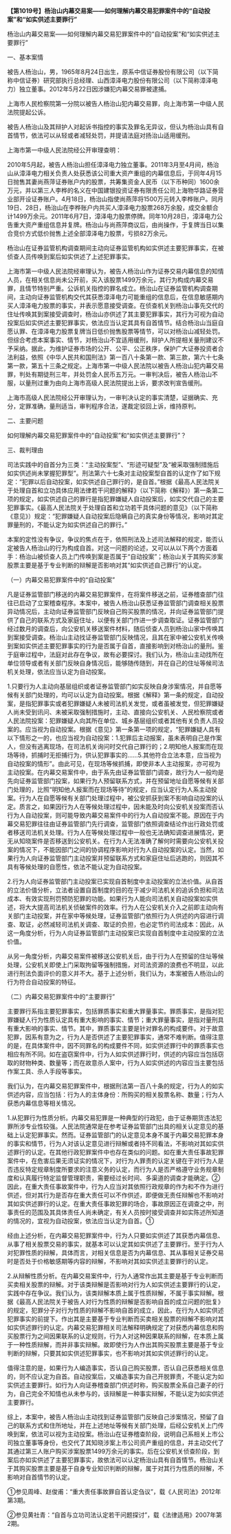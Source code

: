 **【第1019号】杨治山内幕交易案——如何理解内幕交易犯罪案件中的“自动投案”和“如实供述主要罪行”**

杨治山内幕交易案——如何理解内幕交易犯罪案件中的“自动投案”和“如实供述主要罪行”

一、基本案情

被告人杨治山，男，1965年8月24日出生，原系中信证券股份有限公司（以下简称中信证券）研究部执行总经理、山西漳泽电力股份有限公司（以下简称漳泽电力）独立董事。2012年5月22日因涉嫌犯内幕交易罪被逮捕。

上海市人民检察院第一分院以被告人杨治山犯内幕交易罪，向上海市第一中级人民法院提起公诉。

被告人杨治山及其辩护人对起诉书指控的事实及罪名无异议，但认为杨治山具有自首情节，依法可以从轻或者减轻处罚，并提请法庭对扬治山适用缓刑。

上海市第一中级人民法院经公开审理查明：

2010年5月起，被告人杨治山担任漳泽电力独立董事。2011年3月至4月间，杨治山从漳泽电力相关负责人处获悉该公司重大资产重组的内幕信息后，于同年4月15日抛售其妻尚燕萍证券账户内的股票，共筹集资金人民币（以下币种同）1600余万元，并以第三人李桦的名义在中国建银投资证券有限责任公司上海物华路证券营业部开设证券账户。4月18日，杨治山指使尚燕萍将1500万元转入李桦账户。同月19日、28日，杨治山在李桦账户内共买人漳泽电力股票268万余股，成交金额合计1499万余元。2011年6月7日，漳泽电力股票停牌。同年10月28日，漳泽电力公告重大资产重组信息并复牌。杨治山与尚燕萍商议后，由尚操作，于复牌当日以集合竞价方式低价抛售上述全部漳泽电力股票，亏损82万余元。

杨治山在证券监管机构调查期间主动向证券监管机构如实供述主要犯罪事实，在被侦查人员传唤到案后如实供述了上述犯罪事实。

上海市第一中级人民法院经审理认为，被告人杨治山作为证券交易内幕信息的知情人员，在相关信息尚未公开前，买入该股票1499万余元，其行为构成内幕交易罪，且情节特别严重。公诉机关指控的罪名成立。杨治山在证券监管机构调查期间，主动向证券监管机构交代其获悉漳泽电力可能重组的信息后，在信息敏感期内买人漳泽电力股票的事实，并表示愿意接受调查。在侦查机关到杨治山事先交代的住址传唤其到案接受调查时，杨治山亦供述了其主要犯罪事实，其行为可视为自动投案后如实供述主要犯罪事实，依法应当认定其具有自首情节。结合杨治山当庭自愿认罪、在漳泽电力股票复牌当日低价抛售股票等情节，可以对杨治山减轻处罚。但综合考虑本案事实、情节，对杨治山不宜适用缓刑，辩护人所提相关量刑建议不予采纳。据此，为维护证券市场的公开、公平、公正秩序，保护广大证券投资者合法利益，依照《中华人民共和国刑法》第一百八十条第一款、第三款，第六十七条第一款，第五十三条之规定。上海市第一中级人民法院以被告人杨治山犯内幕交易罪，判处有期徒刑三年，并处罚金人民币五万元。一审判决后，被告人杨治山不服，以量刑过重为由向上海市高级人民法院提出上诉，要求改判宣告缓刑。

上海市高级人民法院经公开审理认为，一审判决认定的事实清楚，证据确实、充分，定罪准确，量刑适当，审判程序合法，遂裁定驳回上诉，维持原判。

二、主要问题

如何理解内幕交易犯罪案件中的“自动投案”和“如实供述主要罪行”？

三、裁判理由

司法实践中的自首分为三类：“主动投案型”、“形迹可疑型”及“被采取强制措施后如实供述尚未掌握犯罪型”。刑法第六十七条对主动投案型自首的认定作了如下规定：“犯罪以后自动投案，如实供述自己罪行的，是自首。”根据《最高人民法院关于处理自首和立功具体应用法律若干问题的解释》（以下简称《解释》）第一条第二项的规定，如实供述自己的罪行是指犯罪嫌疑人自动投案后，如实交代自己的主要犯罪事实。《最高人民法院关于处理自首和立功若干具体问题的意见》（以下简称《意见》）规定：“犯罪嫌疑人自动投案后隐瞒自己的真实身份等情况，影响对其定罪量刑的，不能认定为如实供述自己的罪行。”

本案的定性没有争议，争议的焦点在于，依照刑法及上述司法解释的规定，能否认定被告人杨治山的行为构成自首。对这一问题的论述，又可以从以下两个方面着手：杨治山被侦查人员上门传唤到案是否属于“自动投案”；杨治山关于其购买涉案股票主要是基于专业判断的辩解是否影响对其“如实供述自己罪行”的认定。

（一）内幕交易犯罪案件中的“自动投案”

凡是证券监管部门移送的内幕交易犯罪案件，在将案件移送之前，证券稽查部门往往已启动了立案稽查程序。本案中，被告人杨治山获悉证券监管部门调查相关股票异动情况后，主动向证券监管部门反映自己购买股票的情况，并向证券监管部门提供了自己的联系方式及家庭住址，以便有关部门作进一步调查取证。证券监管部门经过数月的调查后，向公安机关移送案件材料，随后侦查人员到杨治山家中传唤其到案接受调查。杨治山主动找证券监管部门反映情况，且其在家中被公安机关传唤到案如实供述主要犯罪事实的行为是否属于自首，直接影响到对杨治山的量刑。鉴于庭审过程中，法庭对此存在争议，故有必要探讨。我们认为，杨治山主动找所在单位领导或者有关部门反映自身情况后，能够随传随到，并在自己的住址等候司法机关处理，依法应当认定为自动投案。

1.只要行为人主动向基层组织或者证券监管部门如实反映自身涉案情况，并自愿等候有关部门处理的，均可以认定为自动投案。根据《解释》第一条的规定，自动投案，是指犯罪事实或者犯罪嫌疑人未被司法机关发觉，或者虽被发觉，但犯罪嫌疑人尚未受到讯问、未被采取强制措施时，主动、直接向公安机关、人民检察院或者人民法院投案：犯罪嫌疑人向其所在单位、城乡基层组织或者其他有关负责人员投案的。应当视为自动投案。根据《意见》第一条第一项的规定，“犯罪嫌疑人具有以下情形之一的，也应当视为自动投案：1.犯罪后主动报案，虽未表明自己是作案人，但没有逃离现场，在司法机关询问时交代自己罪行的；2.明知他人报案而在现场等待，抓捕时无拒捕行为，供认犯罪事实的……5.其他符合立法本意，应当视为自动投案的情形”。由此可见，在现场等候抓捕，即使非本人主动报案，亦可视为主动投案。在内幕交易案件中，由于系先由证券监管部门调查，故行为人一般均是先向证券监管部门投案，如果行为人预留联系方式，并在预留地址自愿等候有关部门处理的，比照“明知他人报案而在现场等待”的规定，应当认定行为人系主动投案。行为人在自愿等候有关部门处理过程中，被公安抓获到案不影响自动投案的认定。质言之，如果因行为人在等候处理过程中，因未能及时向公安机关投案而否认行为人自动投案，则可能导致内幕交易案件中的行为人自动投案不能。原因在于内幕交易犯罪往往由证券监管部门先行调查，监管部门依照调查结论作出行政处罚或者移送司法机关处理。行为人在等候处理过程中一般也无法确知调查进展情况，更无从知晓案件是否移送到公安机关。在行为人无法准确了解何时需要向公安机关投案的情况下，不能因部门之间的协调程序影响对行为人自动投案的认定。当然，如果行为人向证券监管部门主动投案并预留联系方式和家庭住址后逃跑的，则因其不具有等候处理的自愿性，依法不能认定为自动投案。

2.行为人向证券监管部门主动投案已实现自首制度中主动投案的立法价值。从自首的立法价值分析，立法者设置自首制度的目的在于减少司法机关的追诉负担和司法成本、有效实现刑罚预防犯罪的功能。如果行为人能向司法机关自动投案如实供述，将大大提高司法机关侦破案件的效率。行为人在公安机关介入之前即主动向有关部门主动投案，并在家中等候处理，证券监管部门依照行为人供述的内容进行调查、取证，必然减轻司法机关调查、取证的负担，也必定节约司法成本：因此，从这一角度分析，行为人向证券监管部门主动投案已实现自首制度中主动投案的立法价值。

从另一角度分析，内幕交易案件被移送公安机关后，由于行为人在预留的住址等候处理，公安机关即使上门采取拘留等强制措施，对司法资源的浪费也不明显，以此进行刑法负面评价的意义并不大。基于上述分析，我们认为，本案被告人杨治山的行为符合自动投案的特征。

（二）内幕交易犯罪案件中的“主要罪行”

主要罪行系指主要犯罪事实，包括罪质事实和重大罪量事实。罪质事实，是指对犯罪嫌疑人行为性质认定具有重大影响的事实、情节；重大罪量事实，是指对量刑具有重大影响的事实、情节。其中，罪质事实主要是针对罪名的构成要件。对于故意犯罪，因系有意为之，行为人是否供述了主要犯罪事实，通常不难判断。值得注意的是，在具体案件中，因不同罪名的构成要件不同，如实供述罪行中的罪质事实也相应有所不同。如在盗窃案件中，行为人如实供述罪行时，供述的内容应当包括窃取的财物种类、数量等；而在故意杀人案中，行为人如实供述的内容应当主要包括作案工具、杀人手段等事实。

我们认为，在内幕交易犯罪案件中，根据刑法第一百八十条的规定，行为人的如实供述内容，应当包括：行为人的主体身份：所购买的相关股票名称、数量；行为人获悉内幕信息等相关情况。

1.从犯罪行为性质分析。内幕交易犯罪是一种典型的行政犯，由于证券期货违法犯罪所涉专业性较强。人民法院通常是在参考证券监管部门出具的相关认定意见的基础上认定犯罪事实。然而。证券监管部门的认定意见本身不属于内幕交易犯罪本身的事实和情节，行为人对该认定意见进行辩解或者持不同看法，不影响对其如实供述罪行的认定。在其他行政犯罪案件中也存在类似的问题。如在重大责任事故犯罪案件中，在危害后果无须证实的情况下，对行为人罪责的认定关键在于对行为人是否违反特定规章制度所要求的注意义务的认定，而行为人是否严格遵守业务规章制度和认真履行特定监督管理职责，需要经过长时间、多渠道的调查才能确定。②因此，在重大责任事故案件中，行为人应当对其依照行政规章的作为和不作为进行供述，但对其行为是否存在重大责任可以不作供述，即便做无责任辩解也不影响对其如实供述罪行的认定。在重大责任事故犯罪的场合，事故原因正在调查之中，刑事责任的范围及其具体责任人尚未确定，有关人员按时接受调查并如实陈述所知道的情况的，宜视为自动投案，依法应当认定为自首。①

经由上述分析，在内幕交易犯罪案件中，行为人只要如实供述了其获悉内幕信息、从事了相关股票交易的事实，就基本可以认定其如实供述了主要罪行。至于行为人对犯罪性质的辩解，具体而言，对相关信息是否为内幕信息、其从事相关证券交易时是否处于价格敏感期等内容的辩解，不影响对其如实供述主要罪行的认定。

2.从辩解性质分析。在内幕交易案件中，行为人通常作出其主要是基于专业判断而买卖相关股票的辩解。对于该类辩解是否影响对行为人如实供述主要罪行的认定，实践中存在争议。我们认为，该类辩解本质上属于性质辩解，不属于事实辩解。根据《最高人民法院关于被告人对行为性质的辩解是否影响自首的成立问题的批复》的规定，犯罪分子对行为性质的辩解不影响自首的成立，因此，在行为人如实供述犯罪事实的前提下。作出其是主要基于专业判断而买卖相关股票的辩解不影响对其如实供述罪行的认定。内幕交易犯罪相关司法解释明确规定了对获悉内幕信息和购买股票行为之间因果联系的认定规则，行为人对这种因果联系的辩解，在本质上属于一种性质辩解，而并非事实辩解。故即使行为人作出其购买股票主要是基于专业判断的辩解，只要其如实供述犯罪事实，也不影响对其如实供述罪行的认定。

值得注意的是，如果行为人编造事实，否认自己购买股票，否认自己获悉相关信息的，则不应认定为自首。自动投案后，又编造事实为自己开脱罪责，不能认定为如实供述主要罪行。如行为人向证券稽查部门供述时称，购买股票全系自己妻子的行为，自己完全不知情也从未参与的，该辩解是一种事实辩解，不能认定为如实供述主要罪行。

综上，本案中，被告人杨治山主动找到证券监管部门反映自己涉案情况，预留了自己的联系方式和住所地址，并在上述地址等候有关部门处理，后经公安机关上门传唤到案，依法可以视为主动投案。杨治山在证券稽查阶段，说明自己系相关上市公司独立董事等身份，也交代了其知晓涉案上市公司资产重组的信息，并主动交代了其通过第三人账户购买涉案股票1499万余元的事实。后在公安机关侦查阶段，到案后亦如实供述了主要犯罪事实，故依法可以认定杨治山具有自首情节。杨治山关于其购买股票主要是基于自身专业知识判断的辩解，属于对其行为性质的辩解，不影响对自首情节的认定。

①参见周峰、赵俊甫：“重大责任事故罪自首认定刍议”，载《人民司法》2012年第3期。

②参见黄社青：“自首与立功司法认定若干问题探讨”，载《法律适用》2007年第2期。